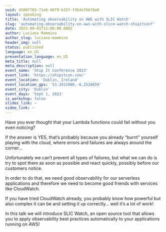 ```yaml
---
uuid: d500f703-71e6-46f9-b15f-f45de7bbf8a0
layout: speaking
title: 'Automating observability on AWS with SLIC Watch'
slug: 'automating-observability-on-aws-with-slice-watch-shipitconf'
date: 2023-09-01T12:00:00.000Z
author: Luciano Mammino
author_slug: luciano-mammino
header_img: null
status: published
language: en_US
presentation_language: en_US
meta_title: null
meta_description: null
event_name: 'Ship It Conference 2023'
event_link: 'https://shipitcon.com/'
event_location: 'Dublin, Ireland'
event_location_gps: '53.3411086,-6.2526659'
event_city: 'Dublin'
event_days: 'Sept 1, 2023'
is_workshop: false
slides_link: ~
video_link: ~
---
```


Have you ever thought that your Lambda functions could fail without you even noticing?

If the answer is YES, that’s probably because you already “burnt" yourself playing with the cloud, where errors and failures are always around the corner…

Unfortunately we can’t prevent all types of failures, but what we can do is try to spot them as soon as possible and react quickly, possibly before our customers notice.

In order to do that, we need good observability for our serverless applications and therefore we need to become good friends with services like CloudWatch.

If you have tried CloudWatch already, you probably know how powerful but also complex it can be and setting it up correctly… well it’s a lot of work!

In this talk we will introduce SLIC Watch, an open source tool that allows you to apply observability best practices automatically to your applications running on AWS!